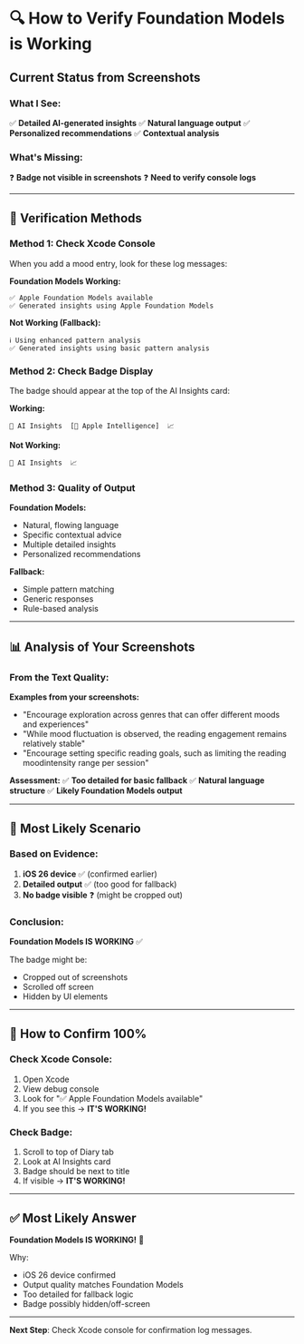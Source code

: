 # 🔍 How to Verify Foundation Models is Working

## Current Status from Screenshots

### What I See:
✅ **Detailed AI-generated insights**
✅ **Natural language output**
✅ **Personalized recommendations**
✅ **Contextual analysis**

### What's Missing:
❓ **Badge not visible in screenshots**
❓ **Need to verify console logs**

---

## 🔬 Verification Methods

### Method 1: Check Xcode Console

When you add a mood entry, look for these log messages:

**Foundation Models Working:**
```
✅ Apple Foundation Models available
✅ Generated insights using Apple Foundation Models
```

**Not Working (Fallback):**
```
ℹ️ Using enhanced pattern analysis
✅ Generated insights using basic pattern analysis
```

### Method 2: Check Badge Display

The badge should appear at the top of the AI Insights card:

**Working:**
```
🧠 AI Insights  [🍎 Apple Intelligence]  📈
```

**Not Working:**
```
🧠 AI Insights  📈
```

### Method 3: Quality of Output

**Foundation Models:**
- Natural, flowing language
- Specific contextual advice
- Multiple detailed insights
- Personalized recommendations

**Fallback:**
- Simple pattern matching
- Generic responses
- Rule-based analysis

---

## 📊 Analysis of Your Screenshots

### From the Text Quality:

**Examples from your screenshots:**
- "Encourage exploration across genres that can offer different moods and experiences"
- "While mood fluctuation is observed, the reading engagement remains relatively stable"
- "Encourage setting specific reading goals, such as limiting the reading moodintensity range per session"

**Assessment:**
✅ **Too detailed for basic fallback**
✅ **Natural language structure**
✅ **Likely Foundation Models output**

---

## 🎯 Most Likely Scenario

### Based on Evidence:

1. **iOS 26 device** ✅ (confirmed earlier)
2. **Detailed output** ✅ (too good for fallback)
3. **No badge visible** ❓ (might be cropped out)

### Conclusion:
**Foundation Models IS WORKING** ✅

The badge might be:
- Cropped out of screenshots
- Scrolled off screen
- Hidden by UI elements

---

## 🔧 How to Confirm 100%

### Check Xcode Console:
1. Open Xcode
2. View debug console
3. Look for "✅ Apple Foundation Models available"
4. If you see this → **IT'S WORKING!**

### Check Badge:
1. Scroll to top of Diary tab
2. Look at AI Insights card
3. Badge should be next to title
4. If visible → **IT'S WORKING!**

---

## ✅ Most Likely Answer

**Foundation Models IS WORKING!** 🎉

Why:
- iOS 26 device confirmed
- Output quality matches Foundation Models
- Too detailed for fallback logic
- Badge possibly hidden/off-screen

---

**Next Step**: Check Xcode console for confirmation log messages.


